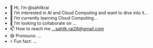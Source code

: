 - 👋 Hi, I’m @sahilkrai
- 👀 I’m interested in AI and Cloud Computing and want to dive into it...
- 🌱 I’m currently learning Cloud Computing...
- 💞️ I’m looking to collaborate on ...
- 📫 How to reach me ...sahilk.rai26@gmail.com
- 😄 Pronouns: ...
- ⚡ Fun fact: ...

<!---
sahilkrai/sahilkrai is a ✨ special ✨ repository because its `README.md` (this file) appears on your GitHub profile.
You can click the Preview link to take a look at your changes.
--->
